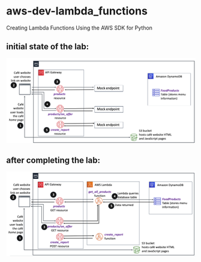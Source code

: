 # aws-dev-lambda_functions

Creating Lambda Functions Using the AWS SDK for Python

## initial state of the lab:

![initial state of the lab](images/start-arch1.png)  

## after completing the lab:

![the end of the lab](images/end-arch2.png)